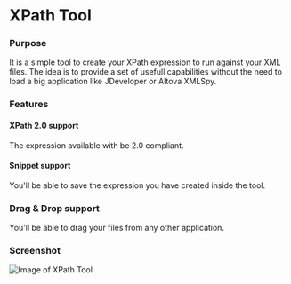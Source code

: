 # XPath Tool

### Purpose

It is a simple tool to create your XPath expression to run against your XML files. The idea is to provide a set of usefull capabilities without the need to load a big application like JDeveloper or Altova XMLSpy.

### Features

#### XPath 2.0 support
The expression available with be 2.0 compliant.

#### Snippet support
You'll be able to save the expression you have created inside the tool.

### Drag & Drop support
You'll be able to drag your files from any other application.

### Screenshot
![Image of XPath Tool](http://i.imgur.com/Obci3Mr.png)
